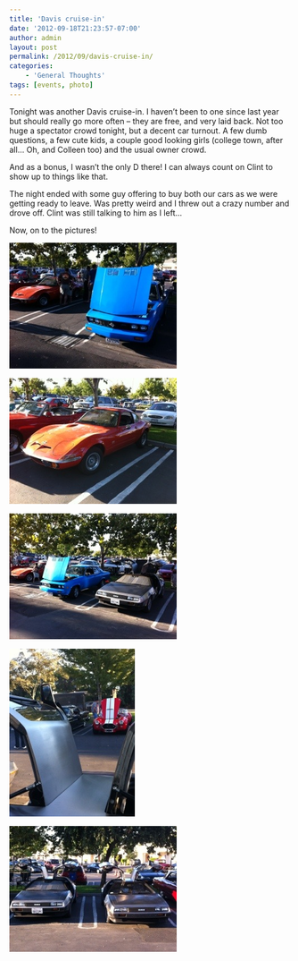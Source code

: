 ```yaml
---
title: 'Davis cruise-in'
date: '2012-09-18T21:23:57-07:00'
author: admin
layout: post
permalink: /2012/09/davis-cruise-in/
categories:
    - 'General Thoughts'
tags: [events, photo]
---
```


Tonight was another Davis cruise-in. I haven’t been to one since last year but should really go more often – they are free, and very laid back. Not too huge a spectator crowd tonight, but a decent car turnout. A few dumb questions, a few cute kids, a couple good looking girls (college town, after all… Oh, and Colleen too) and the usual owner crowd.

And as a bonus, I wasn’t the only D there! I can always count on Clint to show up to things like that.

The night ended with some guy offering to buy both our cars as we were getting ready to leave. Was pretty weird and I threw out a crazy number and drove off. Clint was still talking to him as I left…

Now, on to the pictures!

[![20120918-212211.jpg](/assets/images/2012/09/20120918-212211.jpg)](/assets/images/2012/09/20120918-212211.jpg)

[![20120918-212222.jpg](/assets/images/2012/09/20120918-212222.jpg)](/assets/images/2012/09/20120918-212222.jpg)

[![20120918-212158.jpg](/assets/images/2012/09/20120918-212158.jpg)](/assets/images/2012/09/20120918-212158.jpg)

[![20120918-212231.jpg](/assets/images/2012/09/20120918-212231.jpg)](/assets/images/2012/09/20120918-212231.jpg)

[![20120918-212237.jpg](/assets/images/2012/09/20120918-212237.jpg)](/assets/images/2012/09/20120918-212237.jpg)